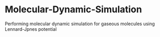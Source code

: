 # Molecular-Dynamic-Simulation
Performing molecular dynamic simulation for  gaseous molecules using Lennard-Jpnes potential
